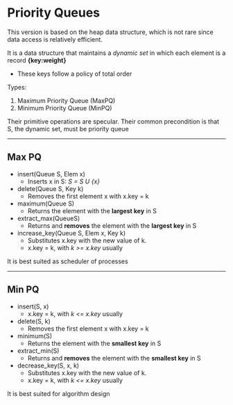 # Priority Queues

This version is based on the heap data structure, 
which is not rare since data access is relatively efficient.

It is a data structure that maintains a _dynamic set_ in which each element is a record 
**{key:weight}**
* These keys follow a policy of total order

Types:
1. Maximum Priority Queue (MaxPQ)
2. Minimum Priority Queue (MinPQ)

Their primitive operations are specular. Their common precondition is that S, the 
dynamic set, must be priority queue

---
## Max PQ
* insert(Queue S, Elem x)
  * Inserts x in S: _S = S U {x}_
* delete(Queue S, Key k)
  * Removes the first element x with x.key = k
* maximum(Queue S)
  * Returns the element with the **largest key** in S
* extract_max(QueueS)
  * Returns and **removes** the element with the **largest key** in S
* increase_key(Queue S, Elem x, Key k)
  * Substitutes x.key with the new value of k.
  * x.key = k, with _k >= x.key_ usually

It is best suited as scheduler of processes

---

## Min PQ
* insert(S, x)
  * x.key = k, with _k <= x.key_ usually
* delete(S, k)
    * Removes the first element x with x.key = k
* minimum(S)
  *  Returns the element with the **smallest key** in S
* extract_min(S)
  * Returns and **removes** the element with the **smallest key** in S
* decrease_key(S, x, k)
  * Substitutes x.key with the new value of k.
  * x.key = k, with _k <= x.key_ usually

It is best suited for algorithm design


